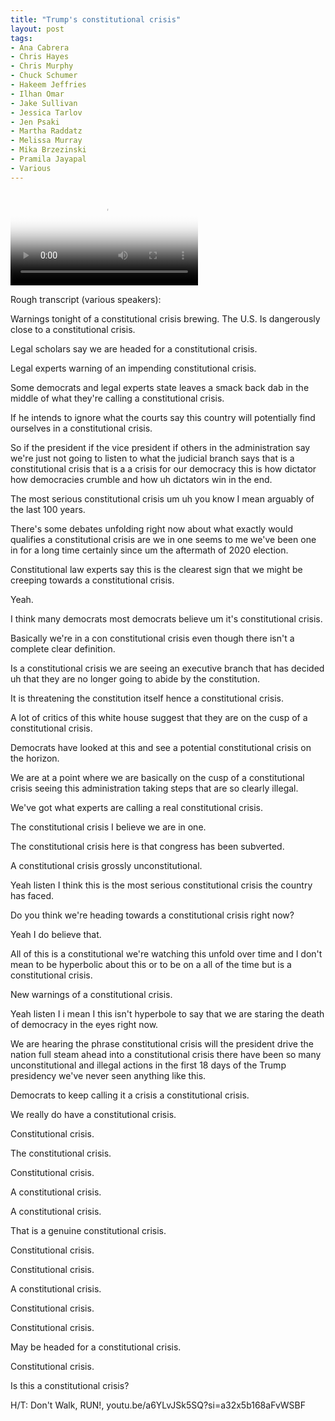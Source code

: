 ```yaml
---
title: "Trump's constitutional crisis"
layout: post
tags:
- Ana Cabrera
- Chris Hayes
- Chris Murphy
- Chuck Schumer
- Hakeem Jeffries
- Ilhan Omar
- Jake Sullivan
- Jessica Tarlov
- Jen Psaki
- Martha Raddatz
- Melissa Murray
- Mika Brzezinski
- Pramila Jayapal
- Various
---
```


<div class="embed-responsive embed-responsive-16by9" style="margin-bottom: 1em;"><video class="embed-responsive-item" controls src="https://www.glockspiel.com/impeach45/2025-02-14-constitutional-crisis.mp4" poster="https://www.glockspiel.com/impeach45/2025-02-14-constitutional-crisis.jpg"></video><br></div>

Rough transcript (various speakers):

Warnings tonight of a constitutional crisis brewing. The U.S. Is dangerously close to a constitutional crisis.

Legal scholars say we are headed for a constitutional crisis.

Legal experts warning of an impending constitutional crisis.

Some democrats and legal experts state leaves a smack back dab in the middle of what they're calling a constitutional crisis.

If he intends to ignore what the courts say this country will potentially find ourselves in a constitutional crisis.

So if the president if the vice president if others in the administration say we're just not going to listen to what the judicial branch says that is a constitutional crisis that is a a crisis for our democracy this is how dictator how democracies crumble and how uh dictators win in the end.

The most serious constitutional crisis um uh you know I mean arguably of the last 100 years.

There's some debates unfolding right now about what exactly would qualifies a constitutional crisis are we in one seems to me we've been one in for a long time certainly since um the aftermath of 2020 election.

Constitutional law experts say this is the clearest sign that we might be creeping towards a constitutional crisis.

Yeah.

I think many democrats most democrats believe um it's constitutional crisis.

Basically we're in a con constitutional crisis even though there isn't a complete clear definition.

Is a constitutional crisis we are seeing an executive branch that has decided uh that they are no longer going to abide by the constitution.

It is threatening the constitution itself hence a constitutional crisis.

A lot of critics of this white house suggest that they are on the cusp of a constitutional crisis.

Democrats have looked at this and see a potential constitutional crisis on the horizon.

We are at a point where we are basically on the cusp of a constitutional crisis seeing this administration taking steps that are so clearly illegal.

We've got what experts are calling a real constitutional crisis.

The constitutional crisis I believe we are in one.

The constitutional crisis here is that congress has been subverted.

A constitutional crisis grossly unconstitutional.

Yeah listen I think this is the most serious constitutional crisis the country has faced.

Do you think we're heading towards a constitutional crisis right now?

Yeah I do believe that.

All of this is a constitutional we're watching this unfold over time and I don't mean to be hyperbolic about this or to be on a all of the time but is a constitutional crisis.

New warnings of a constitutional crisis.

Yeah listen I i mean I this isn't hyperbole to say that we are staring the death of democracy in the eyes right now.

We are hearing the phrase constitutional crisis will the president drive the nation full steam ahead into a constitutional crisis there have been so many unconstitutional and illegal actions in the first 18 days of the Trump presidency we've never seen anything like this.

Democrats to keep calling it a crisis a constitutional crisis.

We really do have a constitutional crisis.

Constitutional crisis.

The constitutional crisis.

Constitutional crisis.

A constitutional crisis.

A constitutional crisis.

That is a genuine constitutional crisis.

Constitutional crisis.

Constitutional crisis.

A constitutional crisis.

Constitutional crisis.

Constitutional crisis.

May be headed for a constitutional crisis.

Constitutional crisis.

Is this a constitutional crisis?

H/T: Don't Walk, RUN!, youtu.be/a6YLvJSk5SQ?si=a32x5b168aFvWSBF
